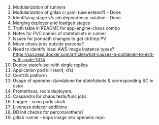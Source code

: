 1. Modularization of runners
2. Modularization of gitlab ci yaml (use extend?) - Done
3. Identifying stage v/s job dependency solution - Done
4. Merging deployer and loadgen stages 
5. Truth table in README for app-engine-chaos combo 
6. Notes for PVC names of statefulsets in runner 
7. Issues for jsonpath changes to get ctrl/rep PV
8. Move chaos jobs outside percona?
9. Need to identify ideal AWS  image instance types? https://success.docker.com/article/what-causes-a-container-to-exit-with-code-1374
10. Deploy statefulset with single replica 
11. Application pod kill (ext4, xfs)
12. CentOS platform  
13. Usage of openebs-standalone for statefulsets & corresponding SC in cstor 
14. Prometheus, redis deployers.
15. Cassandra for chaos tests/func jobs 
16. Logger - sono pods stuck
17. Liveness sidecar additions
18. DB init checks for percona/others? 
19. gitlab runner - kops image into openebs repo
